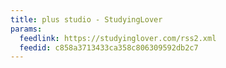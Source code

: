 ```yaml
---
title: plus studio - StudyingLover
params:
  feedlink: https://studyinglover.com/rss2.xml
  feedid: c858a3713433ca358c806309592db2c7
---
```

